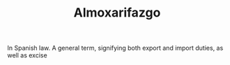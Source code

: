 ---
title: Almoxarifazgo
letter: A
permalink: "/definitions/almoxarifazgo.html"
body: In Spanish law. A general term, signifying both export and import duties, as
  well as excise
published_at: '2018-07-07'
layout: post
---